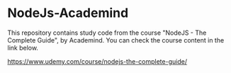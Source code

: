 # NodeJs-Academind



This repository contains study code from the course "NodeJS - The Complete Guide", by Academind. You can check the course content in the link below.



https://www.udemy.com/course/nodejs-the-complete-guide/